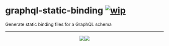 # graphql-static-binding [![wip](https://img.shields.io/badge/status-WIP-red.svg?style=for-the-badge)]()
Generate static binding files for a GraphQL schema
<hr>
<p align="center">
  <img src="https://img.shields.io/badge/built-with_love-blue.svg?style=for-the-badge)"/><img src="https://img.shields.io/badge/by-kim_brandwijk-blue.svg?style=for-the-badge)"/>
</p>
